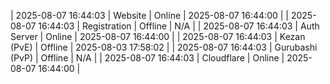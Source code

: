 | 2025-08-07 16:44:03 | Website | Online | 2025-08-07 16:44:00 |
| 2025-08-07 16:44:03 | Registration | Offline | N/A |
| 2025-08-07 16:44:03 | Auth Server | Online | 2025-08-07 16:44:00 |
| 2025-08-07 16:44:03 | Kezan (PvE) | Offline | 2025-08-03 17:58:02 |
| 2025-08-07 16:44:03 | Gurubashi (PvP) | Offline | N/A |
| 2025-08-07 16:44:03 | Cloudflare | Online | 2025-08-07 16:44:00 |
